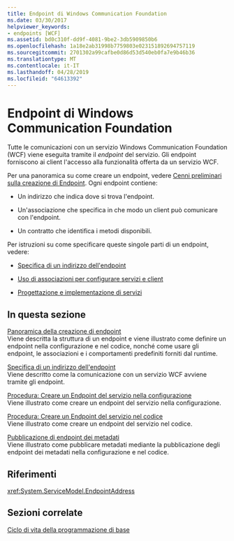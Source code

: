 ```yaml
---
title: Endpoint di Windows Communication Foundation
ms.date: 03/30/2017
helpviewer_keywords:
- endpoints [WCF]
ms.assetid: bd0c310f-dd9f-4081-9be2-3db5909850b6
ms.openlocfilehash: 1a18e2ab31998b7759803e023151892694757119
ms.sourcegitcommit: 2701302a99cafbe0d86d53d540eb0fa7e9b46b36
ms.translationtype: MT
ms.contentlocale: it-IT
ms.lasthandoff: 04/28/2019
ms.locfileid: "64613392"
---
```

# <a name="windows-communication-foundation-endpoints"></a>Endpoint di Windows Communication Foundation
Tutte le comunicazioni con un servizio Windows Communication Foundation (WCF) viene eseguita tramite il *endpoint* del servizio. Gli endpoint forniscono ai client l'accesso alla funzionalità offerta da un servizio WCF.  
  
 Per una panoramica su come creare un endpoint, vedere [Cenni preliminari sulla creazione di Endpoint](../../../docs/framework/wcf/endpoint-creation-overview.md). Ogni endpoint contiene:  
  
- Un indirizzo che indica dove si trova l'endpoint.  
  
- Un'associazione che specifica in che modo un client può comunicare con l'endpoint.  
  
- Un contratto che identifica i metodi disponibili.  
  
 Per istruzioni su come specificare queste singole parti di un endpoint, vedere:  
  
- [Specifica di un indirizzo dell'endpoint](../../../docs/framework/wcf/specifying-an-endpoint-address.md)  
  
- [Uso di associazioni per configurare servizi e client](../../../docs/framework/wcf/using-bindings-to-configure-services-and-clients.md)  
  
- [Progettazione e implementazione di servizi](../../../docs/framework/wcf/designing-and-implementing-services.md)  
  
## <a name="in-this-section"></a>In questa sezione  
 [Panoramica della creazione di endpoint](../../../docs/framework/wcf/endpoint-creation-overview.md)  
 Viene descritta la struttura di un endpoint e viene illustrato come definire un endpoint nella configurazione e nel codice, nonché come usare gli endpoint, le associazioni e i comportamenti predefiniti forniti dal runtime.  
  
 [Specifica di un indirizzo dell'endpoint](../../../docs/framework/wcf/specifying-an-endpoint-address.md)  
 Viene descritto come la comunicazione con un servizio WCF avviene tramite gli endpoint.  
  
 [Procedura: Creare un Endpoint del servizio nella configurazione](../../../docs/framework/wcf/feature-details/how-to-create-a-service-endpoint-in-configuration.md)  
 Viene illustrato come creare un endpoint del servizio nella configurazione.  
  
 [Procedura: Creare un Endpoint del servizio nel codice](../../../docs/framework/wcf/feature-details/how-to-create-a-service-endpoint-in-code.md)  
 Viene illustrato come creare un endpoint del servizio nel codice.  
  
 [Pubblicazione di endpoint dei metadati](../../../docs/framework/wcf/publishing-metadata-endpoints.md)  
 Viene illustrato come pubblicare metadati mediante la pubblicazione degli endpoint dei metadati nella configurazione e nel codice.  
  
## <a name="reference"></a>Riferimenti  
 <xref:System.ServiceModel.EndpointAddress>  
  
## <a name="related-sections"></a>Sezioni correlate  
 [Ciclo di vita della programmazione di base](../../../docs/framework/wcf/basic-programming-lifecycle.md)
